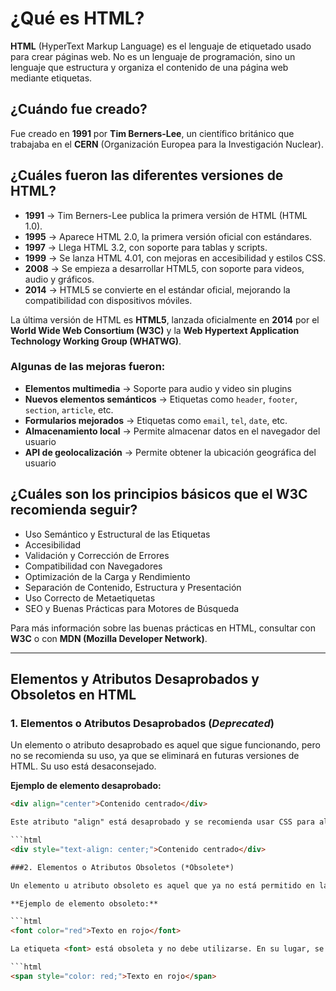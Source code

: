 # ¿Qué es HTML?

**HTML** (HyperText Markup Language) es el lenguaje de etiquetado usado para crear páginas web. No es un lenguaje de programación, sino un lenguaje que estructura y organiza el contenido de una página web mediante etiquetas.

## ¿Cuándo fue creado?

Fue creado en **1991** por **Tim Berners-Lee**, un científico británico que trabajaba en el **CERN** (Organización Europea para la Investigación Nuclear).

## ¿Cuáles fueron las diferentes versiones de HTML?

- **1991** → Tim Berners-Lee publica la primera versión de HTML (HTML 1.0).  
- **1995** → Aparece HTML 2.0, la primera versión oficial con estándares.  
- **1997** → Llega HTML 3.2, con soporte para tablas y scripts.  
- **1999** → Se lanza HTML 4.01, con mejoras en accesibilidad y estilos CSS.  
- **2008** → Se empieza a desarrollar HTML5, con soporte para videos, audio y gráficos.  
- **2014** → HTML5 se convierte en el estándar oficial, mejorando la compatibilidad con dispositivos móviles.  

La última versión de HTML es **HTML5**, lanzada oficialmente en **2014** por el **World Wide Web Consortium (W3C)** y la **Web Hypertext Application Technology Working Group (WHATWG)**.

### Algunas de las mejoras fueron:

- **Elementos multimedia** → Soporte para audio y video sin plugins  
- **Nuevos elementos semánticos** → Etiquetas como `header`, `footer`, `section`, `article`, etc.  
- **Formularios mejorados** → Etiquetas como `email`, `tel`, `date`, etc.  
- **Almacenamiento local** → Permite almacenar datos en el navegador del usuario  
- **API de geolocalización** → Permite obtener la ubicación geográfica del usuario  

## ¿Cuáles son los principios básicos que el W3C recomienda seguir?

- Uso Semántico y Estructural de las Etiquetas  
- Accesibilidad  
- Validación y Corrección de Errores  
- Compatibilidad con Navegadores  
- Optimización de la Carga y Rendimiento  
- Separación de Contenido, Estructura y Presentación  
- Uso Correcto de Metaetiquetas  
- SEO y Buenas Prácticas para Motores de Búsqueda  

Para más información sobre las buenas prácticas en HTML, consultar con **W3C** o con **MDN (Mozilla Developer Network)**.

---

## Elementos y Atributos Desaprobados y Obsoletos en HTML

### 1. Elementos o Atributos Desaprobados (*Deprecated*)

Un elemento o atributo desaprobado es aquel que sigue funcionando, pero no se recomienda su uso, ya que se eliminará en futuras versiones de HTML. Su uso está desaconsejado.

**Ejemplo de elemento desaprobado:**

```html
<div align="center">Contenido centrado</div>

Este atributo "align" está desaprobado y se recomienda usar CSS para alinear el contenido:

```html
<div style="text-align: center;">Contenido centrado</div>

###2. Elementos o Atributos Obsoletos (*Obsolete*)

Un elemento u atributo obsoleto es aquel que ya no está permitido en las versiones actuales de HTML. Ya no funciona y debe ser evitado en todo momento.

**Ejemplo de elemento obsoleto:**

```html
<font color="red">Texto en rojo</font>

La etiqueta <font> está obsoleta y no debe utilizarse. En su lugar, se debe usar CSS:

```html
<span style="color: red;">Texto en rojo</span>
